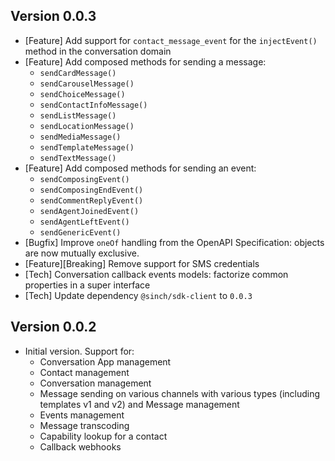 ## Version 0.0.3
 - [Feature] Add support for `contact_message_event` for the `injectEvent()` method in the conversation domain
 - [Feature] Add composed methods for sending a message:
   - `sendCardMessage()`
   - `sendCarouselMessage()`
   - `sendChoiceMessage()`
   - `sendContactInfoMessage()`
   - `sendListMessage()`
   - `sendLocationMessage()`
   - `sendMediaMessage()`
   - `sendTemplateMessage()`
   - `sendTextMessage()`
 - [Feature] Add composed methods for sending an event:
   - `sendComposingEvent()`
   - `sendComposingEndEvent()`
   - `sendCommentReplyEvent()`
   - `sendAgentJoinedEvent()`
   - `sendAgentLeftEvent()`
   - `sendGenericEvent()`
 - [Bugfix] Improve `oneOf` handling from the OpenAPI Specification: objects are now mutually exclusive.
 - [Feature][Breaking] Remove support for SMS credentials
 - [Tech] Conversation callback events models: factorize common properties in a super interface
 - [Tech] Update dependency `@sinch/sdk-client` to `0.0.3`

## Version 0.0.2

- Initial version. Support for:
    - Conversation App management
    - Contact management
    - Conversation management
    - Message sending on various channels with various types (including templates v1 and v2) and Message management
    - Events management
    - Message transcoding
    - Capability lookup for a contact
    - Callback webhooks
